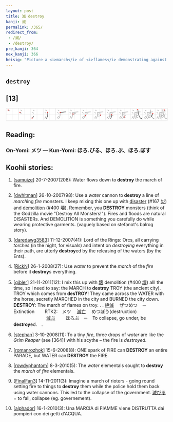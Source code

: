 ```yaml
---
layout: post
title: 滅 destroy
kanji: 滅
permalink: /365/
redirect_from:
 - /滅/
 - /destroy/
pre_kanji: 364
nex_kanji: 366
heisig: "Picture a <i>march</i> of <i>flames</i> demonstrating against the Fire Department for their right to <b>destroy</b>, but being doused with <i>water</i> by the police riot squads."
---
```


## `destroy`

## [13]

<div class="stroke"><img src="../images/E6BB85.png" /></div>

## Reading:

### On-Yomi: メツ &mdash; Kun-Yomi: ほろ.びる、ほろ.ぶ、ほろ.ぼす

## Koohii stories:

1) [<a href="http://kanji.koohii.com/profile/samuize">samuize</a>] 20-7-2007(208): Water flows down to<strong> destroy</strong> the march of fire. 

2) [<a href="http://kanji.koohii.com/profile/dwhitman">dwhitman</a>] 26-10-2007(98): Use a <em>water</em> cannon to<strong> destroy</strong> a line of <em>march</em>ing <em>fire</em> monsters. I keep mixing this one up with <a href="../167">disaster</a> <span class="index">(#167 <a href="http://jisho.org/kanji/details/災">災</a>)</span> and <a href="../400">demolition</a> <span class="index">(#400 <a href="http://jisho.org/kanji/details/壊">壊</a>)</span>. Remember, you<strong> DESTROY</strong> monsters (think of the Godzilla movie &quot;Destroy All Monsters!&quot;). Fires and floods are natural DISASTERs. And DEMOLITION is something you carefully do while wearing protective garments. (vaguely based on stefanot&#039;s balrog story). 

3) [<a href="http://kanji.koohii.com/profile/daredawg3583">daredawg3583</a>] 11-12-2007(41): Lord of the Rings: Orcs, all carrying <em>torches</em> (in the night, for visuals) and intent on <em>destroying</em> everything in their path, are utterly<strong> destroy</strong>ed by the releasing of the waters (by the Ents). 

4) [<a href="http://kanji.koohii.com/profile/RickN">RickN</a>] 26-1-2008(27): Use <em>water</em> to prevent the <em>march</em> of the <em>fire</em> before it<strong> destroy</strong>s everything. 

5) [<a href="http://kanji.koohii.com/profile/gibler">gibler</a>] 21-11-2011(12): I mix this up with   <a href="http://jisho.org/kanji/details/壊">壊</a>  demolition (#400 <a href="http://jisho.org/kanji/details/壊">壊</a>) alll the time, so i need to say: the MARCH to<strong> destroy</strong> TROY (the ancient city). TROY which comes from<strong> desTROY</strong>! They came across the WATER with the horse, secretly MARCHED in the city and BURNED the city down.<strong> DESTROY</strong>: The march of flames on troy. . .  <a href="http://jisho.org/kanji/details/絶滅">絶滅</a>  　ぜつめつ　－　Extinction 　　RTK2:　メツ　  <a href="http://jisho.org/kanji/details/滅亡">滅亡</a>  　めつぼう(destruction) 　　　　　　　  <a href="http://jisho.org/kanji/details/滅ぶ">滅ぶ</a>  　　ほろぶ　－　To collapse, go under, be<strong> destroy</strong>ed.　. 

6) [<a href="http://kanji.koohii.com/profile/stephan">stephan</a>] 3-10-2008(11): To a tiny <em>fire</em>, three drops of <em>water</em> are like the <em>Grim Reaper</em> (see [364]) with his scythe – the fire is <em>destroyed</em>. 

7) [<a href="http://kanji.koohii.com/profile/romanrozhok">romanrozhok</a>] 15-6-2008(8): ONE spark of FIRE can<strong> DESTROY</strong> an entire PARADE, but WATER can<strong> DESTROY</strong> the FIRE. 

8) [<a href="http://kanji.koohii.com/profile/rowdyphantom">rowdyphantom</a>] 8-3-2010(5): The <em>water</em> elementals sought to<strong> destroy</strong> the <em>march</em> of <em>fire</em> elementals. 

9) [<a href="http://kanji.koohii.com/profile/FinalFan3">FinalFan3</a>] 14-11-2011(3): Imagine a march of rioters - going round setting fire to things to<strong> destroy</strong> them while the police hold them back using water cannons. This led to the collapse of the government.   <a href="http://jisho.org/kanji/details/滅びる">滅びる</a>   = to fall, collapse (eg. governement). 

10) [<a href="http://kanji.koohii.com/profile/alphador">alphador</a>] 16-1-2010(3): Una MARCIA di FIAMME viene DISTRUTTA dai pompieri con dei getti d&#039;ACQUA. 
